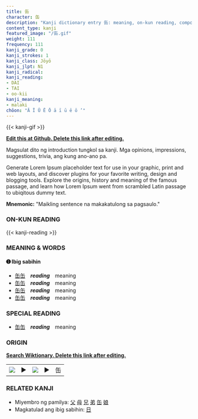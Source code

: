 ```yaml
---
title: 缶
character: 缶
description: "Kanji dictionary entry 缶: meaning, on-kun reading, compounds, origin, related kanji"
content_type: kanji
featured_image: "/缶.gif"
weight: 111
frequency: 111
kanji_grade: 0
kanji_strokes: 1
kanji_class: Jōyō
kanji_jlpt: N1
kanji_radical: 
kanji_reading: 
- DAI
- TAI
- oo-kii
kanji_meaning:
- malaki
chōon: "Ā Ī Ū Ē Ō ā ī ū ē ō ’"
---
```

[//]: # (Don't edit the line below. Kanji animated GIF code is automatically generated.)
{{< kanji-gif >}}

[//]: # (Edit below this line.)

**[Edit this at Github. Delete this link after editing.](https://github.com/tim0g/tim/tree/main/content/kanji/缶/index.md)**

Magsulat dito ng introduction tungkol sa kanji. Mga opinions, impressions, suggestions, trivia, ang kung ano-ano pa.

Generate Lorem Ipsum placeholder text for use in your graphic, print and web layouts, and discover plugins for your favorite writing, design and blogging tools. Explore the origins, history and meaning of the famous passage, and learn how Lorem Ipsum went from scrambled Latin passage to ubiqitous dummy text.
 
**Mnemonic:** "Maikling sentence na makakatulong sa pagsaulo."

### ON-KUN READING

[//]: # (Don't edit the line below. ON-KUN READING code is automatically generated.)
{{< kanji-reading >}}

### MEANING & WORDS

#### ➊ **Ibig sabihin**
  - [缶](../缶)[缶](../缶)　***reading***　meaning
  - [缶](../缶)[缶](../缶)　***reading***　meaning
  - [缶](../缶)[缶](../缶)　***reading***　meaning
  - [缶](../缶)[缶](../缶)　***reading***　meaning

### SPECIAL READING
  - [缶](../缶)[缶](../缶)　***reading***　meaning

### ORIGIN

**[Search Wiktionary. Delete this link after editing.](https://wiktionary.org/wiki/缶)**
<table class="kanji-table"><tr><td>
<img src="60px-缶-bronze.svg.png">
</td><td>▶</td><td>
<img src="60px-缶-oracle.svg.png">
</td><td>▶</td>
<td class="kanji-origin">缶</td>
</tr></table>

### RELATED KANJI
- Miyembro ng pamilya: [父](../父) [母](../母) [兄](../兄) [弟](../弟) [缶](../缶) [娘](../娘)
- Magkatulad ang ibig sabihin: [日](../日)
